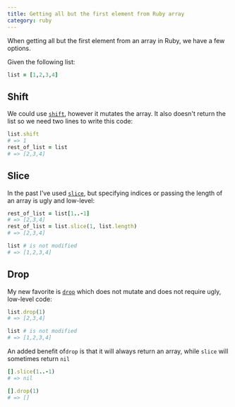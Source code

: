 ```yaml
--- 
title: Getting all but the first element from Ruby array
category: ruby
---
```


When getting all but the first element from an array in Ruby, we have a few
options.

Given the following list:

```ruby
list = [1,2,3,4]
```

## Shift

We could use [`shift`][shift docs], however it mutates the array. It also
doesn't return the list so we need two lines to write this code:

```ruby
list.shift
# => 1
rest_of_list = list
# => [2,3,4]
```

## Slice

In the past I've used [`slice`][slice docs], but specifying indices or passing
the length of an array is ugly and low-level:

```ruby
rest_of_list = list[1..-1]
# => [2,3,4]
rest_of_list = list.slice(1, list.length)
# => [2,3,4]

list # is not modified
# => [1,2,3,4]
```

## Drop

My new favorite is [`drop`][drop docs] which does not mutate and does not
require ugly, low-level code:

```ruby
list.drop(1)
# => [2,3,4]

list # is not modified
# => [1,2,3,4]
```

An added benefit of`drop` is that it will always return an array, while `slice`
will sometimes return `nil`

```ruby
[].slice(1..-1)
# => nil

[].drop(1)
# => []
```

[shift docs]: http://www.ruby-doc.org/core-2.2.0/Array.html#method-i-shift
[slice docs]: http://www.ruby-doc.org/core-2.2.0/Array.html#method-i-slice
[drop docs]: http://www.ruby-doc.org/core-2.2.0/Array.html#method-i-drop
